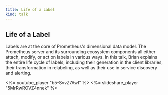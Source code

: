 ```yaml
---
title: Life of a Label
kind: talk
---
```


## Life of a Label

Labels are at the core of Prometheus's dimensional data model. The Prometheus
server and its surrounding ecosystem components all either attach, modify, or
act on labels in various ways. In this talk, Brian explains the entire life
cycle of labels, including their generation in the client libraries, their
transformation in relabeling, as well as their use in service discovery and
alerting.

<%= youtube_player "b5-SvvZ7AwI" %>
<%= slideshare_player "5MrRwROVZ4nnek" %>
